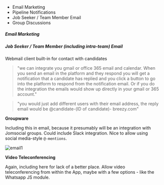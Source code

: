 - Email Marketing
- Pipeline Notifications
- Job Seeker / Team Member Email
- Group Discussions

##### Email Marketing



##### Job Seeker / Team Member (including intra-team) Email

Webmail client built-in for contact with candidates

> "we can integrate you gmail or office 365 email and calendar. When you send an email in the platform and they respond you will get a notification that a candidate has replied and you click a button to go into the platform to respond from the notification email. Or if you do the integration the emails would show up directly in your gmail or 365 account."

>  "you would just add different users with their email address, the reply email would be @candidate-(ID of candidate)- breezy.com"

**Groupware**

Including this in email, because it presumably will be an integration with Jomsocial groups. Could include Slack integration. Nice to allow using social media-style `@-mentions`.

![email1](../../../../public/images/email1.png)



**Video Teleconferencing**

Again, including here for lack of a better place. Allow video teleconferencing from within the App, maybe with a few options - like the Whatsapp JS module.